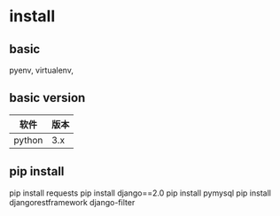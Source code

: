 # install


## basic
pyenv, virtualenv,


## basic version
软件 | 版本
--|--
python | 3.x


## pip install
pip install requests
pip install django==2.0
pip install pymysql
pip install djangorestframework django-filter 




